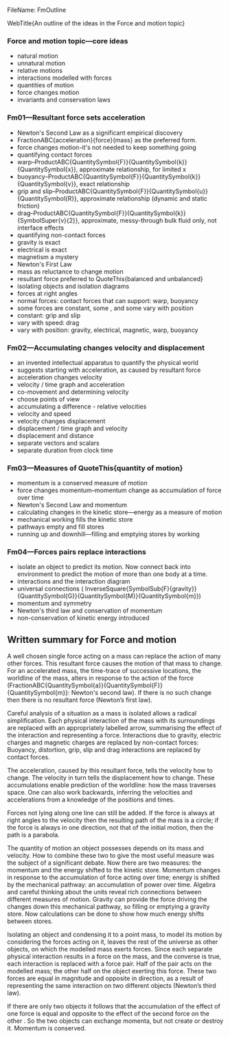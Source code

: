 FileName: FmOutline

WebTitle{An outline of the ideas in the Force and motion topic}

### Force and motion topic—core ideas

- natural motion
- unnatural motion
- relative motions
- interactions modelled with forces
- quantities of motion
- force changes motion
- invariants and conservation laws

### Fm01—Resultant force sets acceleration

- Newton's Second Law as a significant  empirical discovery
- FractionABC{acceleration}{force}{mass} as  the preferred form.
- force changes motion-it's not needed to keep something going
- quantifying  contact forces
- warp–ProductABC{QuantitySymbol{F}}{QuantitySymbol{k}}{QuantitySymbol{x}}, approximate relationship, for limited x
- buoyancy–ProductABC{QuantitySymbol{F}}{QuantitySymbol{k}}{QuantitySymbol{v}}, exact relationship
- grip and slip–ProductABC{QuantitySymbol{F}}{QuantitySymbol{u}}{QuantitySymbol{R}}, approximate relationship (dynamic and static friction)
- drag–ProductABC{QuantitySymbol{F}}{QuantitySymbol{k}}{SymbolSuper{v}{2}}, approximate, messy-through bulk fluid only, not interface effects
- quantifying non-contact forces
- gravity is exact
- electrical is exact
- magnetism a mystery
- Newton's First Law
- mass as reluctance to change motion
- resultant force preferred to QuoteThis{balanced and unbalanced}
-  isolating objects  and isolation diagrams
- forces at right angles
- normal forces: contact forces that can support: warp, buoyancy
- some forces are constant, some , and some vary with position
- constant: grip and slip
- vary with speed: drag
- vary with position: gravity, electrical, magnetic, warp, buoyancy

### Fm02—Accumulating changes velocity and displacement

- an invented intellectual apparatus to quantify the physical world
- suggests starting with acceleration, as caused by resultant force
- acceleration changes velocity
- velocity / time graph and acceleration
- co-movement and determining velocity
- choose points of view
- accumulating a difference - relative velocities
- velocity and speed
- velocity changes displacement
- displacement / time graph and velocity
- displacement and distance
- separate vectors and scalars
- separate duration from clock time

### Fm03—Measures of QuoteThis{quantity of motion}

- momentum is a conserved measure of motion
- force changes momentum–momentum change as accumulation of force over time
- Newton's Second Law and momentum
- calculating changes in the kinetic store—energy as a measure of motion
- mechanical working fills the kinetic store
- pathways empty and fill stores
- running up and downhill—filling and emptying stores by working

### Fm04—Forces pairs replace interactions

- isolate an object to predict its motion. Now connect back into environment to predict the motion of more than one body at a time.
- interactions and the interaction diagram
- universal connections ( InverseSquare{SymbolSub{F}{gravity}}{QuantitySymbol{G}}{QuantitySymbol{M}}{QuantitySymbol{m}})
- momentum and symmetry
- Newton's third law and conservation of momentum
- non-conservation of kinetic energy introduced

## Written summary for Force and motion

A well chosen single force acting on a mass can replace the action of many other forces. This resultant force causes the motion of that mass to change. For an accelerated mass,  the time-trace of successive locations, the worldline of the mass, alters in response to the action of the force (FractionABC{QuantitySymbol{a}}{QuantitySymbol{F}}{QuantitySymbol{m}}: Newton's second law). If there is no such change then there is no resultant force (Newton’s first law).

Careful analysis of a situation as a mass is isolated allows a radical simplification. Each physical interaction of the mass with its surroundings are replaced with an appropriately labelled arrow, summarising the effect of the interaction and representing a force. Interactions due to gravity, electric charges and magnetic charges are replaced by non-contact forces: Buoyancy, distortion, grip, slip and drag interactions are replaced by contact forces.

The acceleration, caused by this resultant force, tells the velocity how to change. The velocity in turn tells the displacement how to change. These accumulations enable prediction of the worldline: how the mass traverses space. One can also work backwards, inferring the velocities and accelerations from a knowledge of the positions and times.

Forces not lying along one line can still be added. If the force is always at right angles to the velocity then the resulting path of the mass is a circle; if the force is always in one direction, not that of the initial motion, then the path is a parabola.

The quantity of motion an object possesses depends on its mass and velocity. How to combine these two to give the most useful measure was the subject of a significant debate. Now there are two measures: the momentum and the energy shifted to the kinetic store. Momentum changes in response to the accumulation of force acting over time; energy is shifted by the mechanical pathway: an accumulation of power over time. Algebra and careful thinking about the units reveal rich connections between different measures of motion. Gravity can provide the force driving the changes down this mechanical pathway, so filling or emptying a gravity store. Now calculations can be done to show how much energy shifts between stores.

Isolating an object and condensing it to a point mass, to model its motion by considering the forces acting on it, leaves the rest of the universe as other objects, on which the modelled mass exerts forces. Since each separate physical interaction results in a force on the mass, and the converse is true, each interaction is replaced with a force pair. Half of the pair acts on the modelled mass; the other half on the object exerting this force. These two forces are equal in magnitude and opposite in direction, as a result of representing the same interaction on two different objects (Newton’s third law).

If there are only two objects it follows that the accumulation of the effect of one force is equal and opposite to the effect of the second force on the other . So the two objects can exchange momenta, but not create or destroy it. Momentum is conserved.

